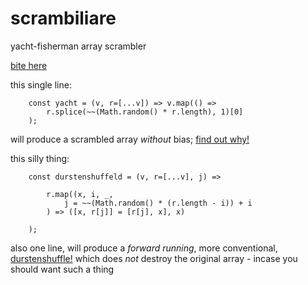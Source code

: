 # scrambiliare
yacht-fisherman array scrambler

[bite here](https://queviva.github.io/scramble/)

this single line:

```
    const yacht = (v, r=[...v]) => v.map(() =>
        r.splice(~~(Math.random() * r.length), 1)[0]
    );
```

will produce a scrambled array _without_ bias;
[find out why!](https://queviva.github.io/scramble/)

this silly thing:
```
    const durstenshuffeld = (v, r=[...v], j) =>
        
        r.map((x, i, _,
            j = ~~(Math.random() * (r.length - i)) + i
        ) => ([x, r[j]] = [r[j], x], x)
        
    );
```
also one line, will produce a _forward running_,
more conventional,  [durstenshuffle!](https://queviva.github.io/scramble/)
which does _not_ destroy the original array - incase you
should want such a thing


